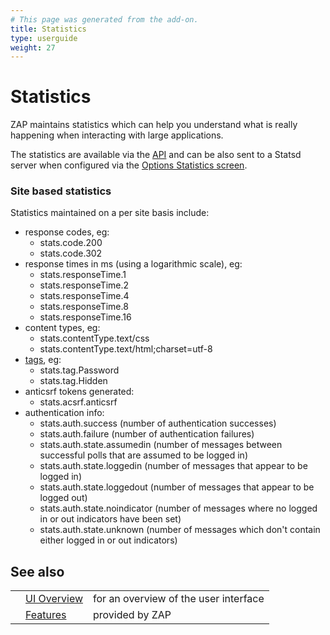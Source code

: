 ```yaml
---
# This page was generated from the add-on.
title: Statistics
type: userguide
weight: 27
---
```


# Statistics

ZAP maintains statistics which can help you understand what is really happening when interacting with large applications.

The statistics are available via the [API](/docs/desktop/start/features/api/) and can be also sent to a Statsd server when
configured via the [Options Statistics screen](/docs/desktop/ui/dialogs/options/stats/).

### Site based statistics

Statistics maintained on a per site basis include:

- response codes, eg:
  - stats.code.200
  - stats.code.302
- response times in ms (using a logarithmic scale), eg:
  - stats.responseTime.1
  - stats.responseTime.2
  - stats.responseTime.4
  - stats.responseTime.8
  - stats.responseTime.16
- content types, eg:
  - stats.contentType.text/css
  - stats.contentType.text/html;charset=utf-8
- [tags](/docs/desktop/start/features/tags/), eg:
  - stats.tag.Password
  - stats.tag.Hidden
- anticsrf tokens generated:
  - stats.acsrf.anticsrf
- authentication info:
  - stats.auth.success (number of authentication successes)
  - stats.auth.failure (number of authentication failures)
  - stats.auth.state.assumedin (number of messages between successful polls that are assumed to be logged in)
  - stats.auth.state.loggedin (number of messages that appear to be logged in)
  - stats.auth.state.loggedout (number of messages that appear to be logged out)
  - stats.auth.state.noindicator (number of messages where no logged in or out indicators have been set)
  - stats.auth.state.unknown (number of messages which don't contain either logged in or out indicators)

## See also

|     |                                           |                                       |
| --- | ----------------------------------------- | ------------------------------------- |
|     | [UI Overview](/docs/desktop/ui/)          | for an overview of the user interface |
|     | [Features](/docs/desktop/start/features/) | provided by ZAP                       |
